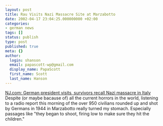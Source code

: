 ```yaml
---
layout: post
title: Rau Visits Nazi Massacre Site at Marzabotto
date: 2002-04-17 23:04:25.000000000 +02:00
categories:
- german news
tags: []
status: publish
type: post
published: true
meta: {}
author:
  login: shanson
  email: papascott-wp@gmail.com
  display_name: PapaScott
  first_name: Scott
  last_name: Hanson
---
```

<p><a href="http://www.nj.com/newsflash/international/index.ssf?/cgi-free/getstory_ssf.cgi?a0648_BC_Italy-NaziMassacre&&news&newsflash-international">NJ.com: German president visits, survivors recall Nazi massacre in Italy</a> Despite (or maybe bacause of) all the current horrors in the world, listening to a radio report this morning of the over 950 civilians rounded up and shot by Germans in 1944 in Marzabotto really turned my stomach. Especially passages like "they began to shoot, firing low to make sure they hit the children."</p>
